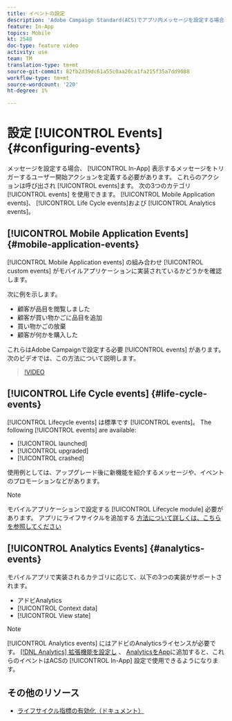 ```yaml
---
title: イベントの設定
description: 'Adobe Campaign Standard(ACS)でアプリ内メッセージを設定する場合、イベントが開始するアクションによって表示するメッセージがトリガーされるユーザーが定義します。 '
feature: In-App
topics: Mobile
kt: 2548
doc-type: feature video
activity: use
team: TM
translation-type: tm+mt
source-git-commit: 82fb2d39dc61a55c0aa20ca1fa215f35a7dd9088
workflow-type: tm+mt
source-wordcount: '220'
ht-degree: 1%

---
```



# 設定 [!UICONTROL Events] {#configuring-events}

メッセージを設定する場合、 [!UICONTROL In-App] 表示するメッセージをトリガーするユーザー開始アクションを定義する必要があります。 これらのアクションは呼び出され [!UICONTROL events]ます。 次の3つのカテゴリ [!UICONTROL events] を使用できます。 [!UICONTROL Mobile Application events]、 [!UICONTROL Life Cycle events]および [!UICONTROL Analytics events]。

## [!UICONTROL Mobile Application Events] {#mobile-application-events}

[!UICONTROL Mobile Application events] の組み合わせ [!UICONTROL custom events] がモバイルアプリケーションに実装されているかどうかを確認します。

次に例を示します。

* 顧客が品目を閲覧しました
* 顧客が買い物かごに品目を追加
* 買い物かごの放棄
* 顧客が何かを購入した

これらはAdobe Campaignで設定する必要 [!UICONTROL events] があります。 次のビデオでは、この方法について説明します。

>[!VIDEO](https://video.tv.adobe.com/v/26245?quality=12)

## [!UICONTROL Life Cycle events]  {#life-cycle-events}

[!UICONTROL Lifecycle events] は標準です [!UICONTROL events]。 The following [!UICONTROL events] are available:

* [!UICONTROL launched]
* [!UICONTROL upgraded]
* [!UICONTROL crashed]

使用例としては、アップグレード後に新機能を紹介するメッセージや、イベントのプロモーションなどがあります。

>[!NOTE]
>
>モバイルアプリケーションで設定する [!UICONTROL Lifecycle module] 必要があります。 アプリにライフサイクルを追加する [方法について詳しくは、こちらを参照してください](https://aep-sdks.gitbook.io/docs/using-mobile-extensions/mobile-core/lifecycle)

## [!UICONTROL Analytics Events] {#analytics-events}

モバイルアプリで実装されるカテゴリに応じて、以下の3つの実装がサポートされます。

* アドビAnalytics
* [!UICONTROL Context data]
* [!UICONTROL View state]

>[!NOTE]
>
>[!UICONTROL Analytics events] にはアドビのAnalyticsライセンスが必要です。 [[!DNL Analytics] 拡張機能を設定し](https://aep-sdks.gitbook.io/docs/using-mobile-extensions/adobe-analytics#configure-analytics-extension-in-launch) 、 [AnalyticsをApp](https://aep-sdks.gitbook.io/docs/using-mobile-extensions/adobe-analytics#add-analytics-to-your-app)に追加すると、これらのイベントはACSの [!UICONTROL In-App] 設定で使用できるようになります。

## その他のリソース

* [ライフサイクル指標の有効化（ドキュメント）](https://aep-sdks.gitbook.io/docs/getting-started/initialize-the-sdk#enable-lifecycle-metrics)
